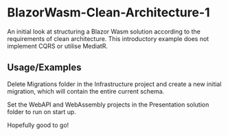 
# BlazorWasm-Clean-Architecture-1

An initial look at structuring a Blazor Wasm solution according to the requirements of clean architecture. This introductory example does not implement CQRS or utilise MediatR.

 
## Usage/Examples

Delete Migrations folder in the Infrastructure project and create a new initial migration, which will contain the entire current schema.

Set the WebAPI and WebAssembly projects in the Presentation solution folder to run on start up.

Hopefully good to go!
